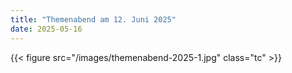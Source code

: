 ```yaml
---
title: "Themenabend am 12. Juni 2025"
date: 2025-05-16
---
```


{{< figure src="/images/themenabend-2025-1.jpg" class="tc" >}}
